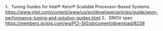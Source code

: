 1、Tuning Guides for Intel® Xeon® Scalable Processor-Based Systems
https://www.intel.com/content/www/us/en/developer/articles/guide/xeon-performance-tuning-and-solution-guides.html
2、SRIOV spec
 https://members.pcisig.com/wg/PCI-SIG/document/download/8238
 
